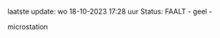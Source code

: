 laatste update: 
wo 18-10-2023 17:28   uur 
Status: FAALT - geel - 
<div class="service Y">microstation</div>